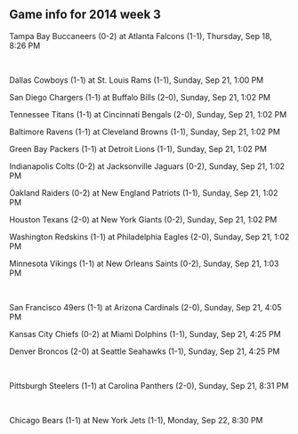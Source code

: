 ## Game info for 2014 week 3
Tampa Bay Buccaneers (0-2) at Atlanta Falcons (1-1), Thursday, Sep 18, 8:26 PM


<br/>

Dallas Cowboys (1-1) at St. Louis Rams (1-1), Sunday, Sep 21, 1:00 PM

San Diego Chargers (1-1) at Buffalo Bills (2-0), Sunday, Sep 21, 1:02 PM

Tennessee Titans (1-1) at Cincinnati Bengals (2-0), Sunday, Sep 21, 1:02 PM

Baltimore Ravens (1-1) at Cleveland Browns (1-1), Sunday, Sep 21, 1:02 PM

Green Bay Packers (1-1) at Detroit Lions (1-1), Sunday, Sep 21, 1:02 PM

Indianapolis Colts (0-2) at Jacksonville Jaguars (0-2), Sunday, Sep 21, 1:02 PM

Oakland Raiders (0-2) at New England Patriots (1-1), Sunday, Sep 21, 1:02 PM

Houston Texans (2-0) at New York Giants (0-2), Sunday, Sep 21, 1:02 PM

Washington Redskins (1-1) at Philadelphia Eagles (2-0), Sunday, Sep 21, 1:02 PM

Minnesota Vikings (1-1) at New Orleans Saints (0-2), Sunday, Sep 21, 1:03 PM


<br/>

San Francisco 49ers (1-1) at Arizona Cardinals (2-0), Sunday, Sep 21, 4:05 PM

Kansas City Chiefs (0-2) at Miami Dolphins (1-1), Sunday, Sep 21, 4:25 PM

Denver Broncos (2-0) at Seattle Seahawks (1-1), Sunday, Sep 21, 4:25 PM


<br/>

Pittsburgh Steelers (1-1) at Carolina Panthers (2-0), Sunday, Sep 21, 8:31 PM


<br/>

Chicago Bears (1-1) at New York Jets (1-1), Monday, Sep 22, 8:30 PM

